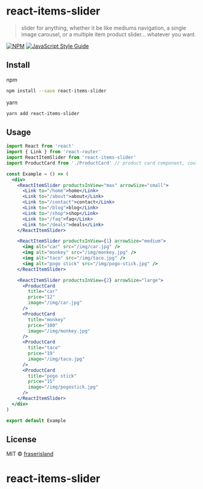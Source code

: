 # react-items-slider

> slider for anything, whether it be like mediums navigation, a single image carousel, or a multiple item product slider... whatever you want. 

[![NPM](https://img.shields.io/npm/v/react-items-slider.svg)](https://www.npmjs.com/package/react-items-slider) [![JavaScript Style Guide](https://img.shields.io/badge/code_style-standard-brightgreen.svg)](https://standardjs.com)

## Install
npm
```bash
npm install --save react-items-slider
```
yarn 
```bash
yarn add react-items-slider
```

## Usage

```jsx
import React from 'react'
import { Link } from 'react-router'
import ReactItemSlider from 'react-items-slider'
import ProductCard from './ProductCard' // product card component, could be anything.

const Example = () => (
  <div>
    <ReactItemSlider productsInView="max" arrowSize="small">
      <Link to="/home">home</Link>
      <Link to="/about">about</Link>
      <Link to="/contact">contact</Link>
      <Link to="/blog">blog</Link>
      <Link to="/shop">shop</Link>
      <Link to="/faq">faq</Link>
      <Link to="/deals">deals</Link>
    </ReactItemSlider>

    <ReactItemSlider productsInView={1} arrowSize="medium">
      <img alt="car" src="/img/car.jpg" />
      <img alt="monkey" src="/img/monkey.jpg" />
      <img alt="taco" src="/img/taco.jpg" />
      <img alt="pogo stick" src="/img/pogo-stick.jpg" />
    </ReactItemSlider>

    <ReactItemSlider productsInView={2} arrowSize="large">
      <ProductCard 
        title="car"
        price="12"
        image="/img/car.jpg"
      />
      <ProductCard 
        title="monkey"
        price="100"
        image="/img/monkey.jpg"
      />
      <ProductCard 
        title="taco"
        price="19"
        image="/img/taco.jpg"
      />
      <ProductCard 
        title="pogo stick"
        price="15"
        image="/img/pogostick.jpg"
      />
    </ReactItemSlider>
  </div>
) 

export default Example
```

## License

MIT © [fraserisland](https://github.com/fraserisland)
# react-items-slider
